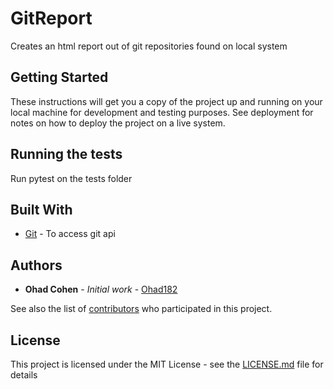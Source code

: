 # GitReport
Creates an html report out of git repositories found on local system

## Getting Started

These instructions will get you a copy of the project up and running on your local machine for development and testing purposes. See deployment for notes on how to deploy the project on a live system.


## Running the tests

Run pytest on the tests folder

## Built With

* [Git](https://rometools.github.io/rome/) - To access git api

## Authors

* **Ohad Cohen** - *Initial work* - [Ohad182](https://github.com/ohad182)

See also the list of [contributors](https://github.com/your/project/contributors) who participated in this project.

## License

This project is licensed under the MIT License - see the [LICENSE.md](LICENSE.md) file for details
